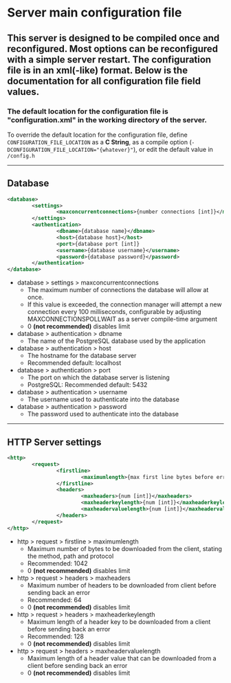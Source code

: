 # Server main configuration file
This server is designed to be compiled once and reconfigured. Most options can be reconfigured with a simple server restart. The configuration file is in an xml(-like) format. Below is the documentation for all configuration file field values.
---

### The default location for the configuration file is "configuration.xml" in the working directory of the server.
To override the default location for the configuration file, define ```CONFIGURATION_FILE_LOCATION``` as a __C String__, as a compile option (```-DCONFIGURATION_FILE_LOCATION="{whatever}"```), or edit the default value in ```/config.h```

---

## Database

```xml
<database>
        <settings>
                <maxconcurrentconnections>{number connections [int]}</maxconcurrentconnections>
        </settings>
        <authentication>
                <dbname>{database name}</dbname>
                <host>{database host}</host>
                <port>{database port [int]}
                <username>{database username}</username>
                <password>{database password}</password>
        </authentication>
</database>
```

- database > settings > maxconcurrentconnections
  - The maximum number of connections the database will allow at once.
  - If this value is exceeded, the connection manager will attempt a new connection every 100 milliseconds, configurable by adjusting MAXCONNECTIONSPOLLWAIT as a server compile-time argument
  - 0 __(not recommended)__ disables limit
- database > authentication > dbname
  - The name of the PostgreSQL database used by the application
- database > authentication > host
  - The hostname for the database server
  - Recommended default: localhost
- database > authentication > port
  - The port on which the database server is listening
  - PostgreSQL: Recommended default: 5432
- database > authentication > username
  - The username used to authenticate into the database
- database > authentication > password
  - The password used to authenticate into the database

---

## HTTP Server settings

```xml
<http>
        <request>
                <firstline>
                        <maximumlength>{max first line bytes before error[int]}</maxlength>
                </firstline>
                <headers>
                        <maxheaders>{num [int]}</maxheaders>
                        <maxheaderkeylength>{num [int]}</maxheaderkeylength>
                        <maxheadervaluelength>{num [int]}</maxheadervaluelength>
                </headers>
        </request>
</http>
```

- http > request > firstline > maximumlength
  - Maximum number of bytes to be downloaded from the client, stating the method, path and protocol
  - Recommended: 1042
  - 0 __(not recommended)__ disables limit
- http > request > headers > maxheaders
  - Maximum number of headers to be downloaded from client before sending back an error
  - Recommended: 64
  - 0 __(not recommended)__ disables limit
- http > request > headers > maxheaderkeylength
  - Maximum length of a header key to be downloaded from a client before sending back an error
  - Recommended: 128
  - 0 __(not recommended)__ disables limit
- http > request > headers > maxheadervaluelength
  - Maximum length of a header value that can be downloaded from a client before sending back an error
  - 0 __(not recommended)__ disables limit
